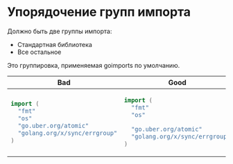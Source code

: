 # Упорядочение групп импорта

Должно быть две группы импорта:

- Стандартная библиотека
- Все остальное

Это группировка, применяемая goimports по умолчанию.

<table>
<thead><tr><th>Bad</th><th>Good</th></tr></thead>
<tbody>
<tr><td>

```go
import (
  "fmt"
  "os"
  "go.uber.org/atomic"
  "golang.org/x/sync/errgroup"
)
```

</td><td>

```go
import (
  "fmt"
  "os"

  "go.uber.org/atomic"
  "golang.org/x/sync/errgroup"
)
```

</td></tr>
</tbody></table>
